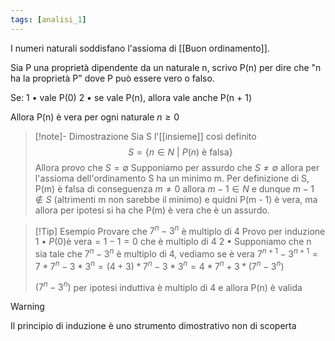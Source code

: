 ```yaml
---
tags: [analisi_1]
---
```

I numeri naturali soddisfano l'assioma di [[Buon ordinamento]].

Sia P una proprietà dipendente da un naturale n, scrivo P(n) per dire che "n ha la proprietà P" dove P può essere vero o falso.

Se:
	1 • vale P(0)
	2 • se vale P(n), allora vale anche P(n + 1)

Allora P(n) è vera per ogni naturale $n\ge 0$

>[!note]- Dimostrazione
Sia S l'[[insieme]] così definito $$S=\{n \in N \text{ | } P(n) \text{ è falsa}\}$$
Allora provo che $S = \emptyset$ 
Supponiamo per assurdo che $S \not= \emptyset$ allora per l'assioma dell'ordinamento S ha un minimo m.
Per definizione di S, P(m) è falsa di conseguenza $m \not= 0$ allora $m- 1  \in N$ e dunque $m-1\notin S$
(altrimenti m non sarebbe il minimo) e quidni P(m - 1) è vera, ma allora per ipotesi si ha che P(m) è vera che è un assurdo.

>[!Tip] Esempio
>Provare che $7^n - 3^n$ è multiplo di 4
>Provo per induzione
>	1 • $P(0) \text{è vera} = 1 - 1 = 0$ che è multiplo di 4
>	2 • Supponiamo che n sia tale che $7^n - 3^n$ è multiplo di 4, vediamo se è vera
>			$7^{n+1} - 3^{n+1} = 7*7^n - 3*3^n = (4+3)*7^n - 3*3^n = 4*7^n + 3*(7^n - 3^n)$
>		
>	$(7^n - 3^n)$ per ipotesi induttiva è multiplo di 4 e allora P(n) è valida

>[!warning]
>
Il principio di induzione è uno strumento dimostrativo non di scoperta



